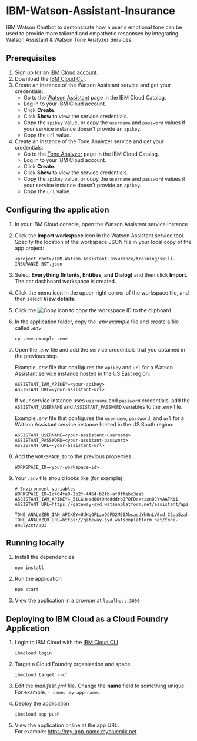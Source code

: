 # IBM-Watson-Assistant-Insurance
IBM Watson Chatbot to demonstrate how a user's emotional tone can be used to provide more tailored and empathetic responses by integrating Watson Assistant &amp; Watson Tone Analyzer Services.


## Prerequisites

1. Sign up for an [IBM Cloud account](https://console.bluemix.net/registration/).
2. Download the [IBM Cloud CLI](https://console.bluemix.net/docs/cli/index.html#overview).
3. Create an instance of the Watson Assistant service and get your credentials:
    - Go to the [Watson Assistant](https://console.bluemix.net/catalog/services/conversation) page in the IBM Cloud Catalog.
    - Log in to your IBM Cloud account.
    - Click **Create**.
    - Click **Show** to view the service credentials.
    - Copy the `apikey` value, or copy the `username` and `password` values if your service instance doesn't provide an `apikey`.
    - Copy the `url` value.
4. Create an instance of the Tone Analyzer service and get your credentials:
    - Go to the [Tone Analyzer](https://console.bluemix.net/catalog/services/tone-analyzer) page in the IBM Cloud Catalog.
    - Log in to your IBM Cloud account.
    - Click **Create**.
    - Click **Show** to view the service credentials.
    - Copy the `apikey` value, or copy the `username` and `password` values if your service instance doesn't provide an `apikey`.
    - Copy the `url` value.
    
    
    
    
## Configuring the application

1. In your IBM Cloud console, open the Watson Assistant service instance

2. Click the **Import workspace** icon in the Watson Assistant service tool. Specify the location of the workspace JSON file in your local copy of the app project:

   `<project_root>/IBM-Watson-Assistant-Insurance/training/skill-INSURANCE-BOT.json`

3. Select **Everything (Intents, Entities, and Dialog)** and then click **Import**. The car dashboard workspace is created.

4. Click the menu icon in the upper-right corner of the workspace tile, and then select **View details**.

5. Click the ![Copy](readme_images/copy.png) icon to copy the workspace ID to the clipboard.

6. In the application folder, copy the *.env.example* file and create a file called *.env*

    ```
    cp .env.example .env
    ```

7. Open the *.env* file and add the service credentials that you obtained in the previous step.

    Example *.env* file that configures the `apikey` and `url` for a Watson Assistant service instance hosted in the US East region:

    ```
    ASSISTANT_IAM_APIKEY=<your-apikey>
    ASSISTANT_URL=<your-assistant-url>
    ```

    If your service instance uses `username` and `password` credentials, add the `ASSISTANT_USERNAME` and `ASSISTANT_PASSWORD` variables to the *.env* file.

    Example *.env* file that configures the `username`, `password`, and `url` for a Watson Assistant service instance hosted in the US South region:

    ```
    ASSISTANT_USERNAME=<your-assistant-username>
    ASSISTANT_PASSWORD=<your-assitant-password>
    ASSISTANT_URL=<your-assistant-url>
    ```

8. Add the `WORKSPACE_ID` to the previous properties

    ```
    WORKSPACE_ID=<your-workspace-id>
    ```


9. Your `.env` file  should looks like (for example):

    ```
    # Environment variables
    WORKSPACE_ID=1c464fa0-2b2f-4464-b2fb-af0ffebc3aab
    ASSISTANT_IAM_APIKEY=_5iLGHasd86t9NddddrbJPOFDdxrixnOJYvAATKi1
    ASSISTANT_URL=https://gateway-syd.watsonplatform.net/assistant/api

    TONE_ANALYZER_IAM_APIKEY=UdHqOFLzoOCFD2M50AbsasdYhOnLV6sd_C3ua5zah
    TONE_ANALYZER_URL=https://gateway-syd.watsonplatform.net/tone-analyzer/api
    ```

## Running locally

1. Install the dependencies

    ```
    npm install
    ```

2. Run the application

    ```
    npm start
    ```

3. View the application in a browser at `localhost:3000`



## Deploying to IBM Cloud as a Cloud Foundry Application

1. Login to IBM Cloud with the [IBM Cloud CLI](https://console.bluemix.net/docs/cli/index.html#overview)

    ```
    ibmcloud login
    ```

2. Target a Cloud Foundry organization and space.

    ```
    ibmcloud target --cf
    ```

3. Edit the *manifest.yml* file. Change the **name** field to something unique.  
  For example, `- name: my-app-name`.
4. Deploy the application

    ```
    ibmcloud app push
    ```

5. View the application online at the app URL.  
For example: https://my-app-name.mybluemix.net
